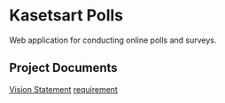# Kasetsart Polls
Web application for conducting online polls and surveys.

## Project Documents

[Vision Statement](../../wiki/Vision%20Statement)
[requirement](../../wiki/Requirement)
